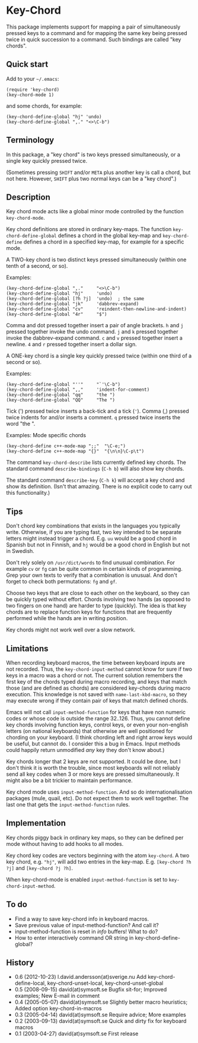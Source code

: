 # Key-Chord

This package implements support for mapping a pair of simultaneously
pressed keys to a command and for mapping the same key being pressed
twice in quick succession to a command. Such bindings are called
"key chords".

## Quick start

Add to your `~/.emacs`:

``` elisp
(require 'key-chord)
(key-chord-mode 1)
```

and some chords, for example:

``` elisp
(key-chord-define-global "hj" 'undo)
(key-chord-define-global ",." "<>\C-b")
```

## Terminology

In this package, a "key chord" is two keys pressed simultaneously,
or a single key quickly pressed twice.

(Sometimes pressing `SHIFT` and/or `META` plus another key is call a chord,
but not here. However, `SHIFT` plus two normal keys can be a "key chord".)

## Description

Key chord mode acts like a global minor mode controlled by the function
`key-chord-mode`.

Key chord definitions are stored in ordinary key-maps.
The function `key-chord-define-global` defines a chord in the global
key-map and `key-chord-define` defines a chord in a specified key-map,
for example for a specific mode.

A TWO-key chord is two distinct keys pressed simultaneously (within
one tenth of a second, or so).

Examples:
``` elisp
(key-chord-define-global ",."     "<>\C-b")
(key-chord-define-global "hj"     'undo)
(key-chord-define-global [?h ?j]  'undo)  ; the same
(key-chord-define-global "jk"     'dabbrev-expand)
(key-chord-define-global "cv"     'reindent-then-newline-and-indent)
(key-chord-define-global "4r"     "$")
```

Comma and dot pressed together insert a pair of angle brackets.
`h` and `j` pressed together invoke the undo command.
`j` and `k` pressed together invoke the dabbrev-expand command.
`c` and `v` pressed together insert a newline.
`4` and `r` pressed together insert a dollar sign.

A ONE-key chord is a single key quickly pressed twice (within one third
of a second or so).

Examples:
``` elisp
(key-chord-define-global "''"     "`'\C-b")
(key-chord-define-global ",,"     'indent-for-comment)
(key-chord-define-global "qq"     "the ")
(key-chord-define-global "QQ"     "The ")
```

Tick (') pressed twice inserts a back-tick and a tick (`'`).
Comma (,) pressed twice indents for and/or inserts a comment.
`q` pressed twice inserts the word "the ".

Examples: Mode specific chords
``` elisp
(key-chord-define c++-mode-map ";;"  "\C-e;")
(key-chord-define c++-mode-map "{}"  "{\n\n}\C-p\t")
```

The command `key-chord-describe` lists currently defined key chords.
The standard command `describe-bindings` (`C-h b`) will also show key
chords.

The standard command `describe-key` (`C-h k`) will accept a key chord
and show its definition. (Isn't that amazing. There is no explicit
code to carry out this functionality.)

## Tips

Don't chord key combinations that exists in the languages you typically
write. Otherwise, if you are typing fast, two key intended to be separate
letters might instead trigger a chord.
E.g. `uu` would be a good chord in Spanish but not in Finnish, and
`hj` would be a good chord in English but not in Swedish.

Don't rely solely on `/usr/dict/words` to find unusual combination.
For example `cv` or `fg` can be quite common in certain kinds of
programming. Grep your own texts to verify that a combination is unusual.
And don't forget to check both permutations: `fg` and `gf`.

Choose two keys that are close to each other on the keyboard, so they
can be quickly typed without effort. Chords involving two hands (as
opposed to two fingers on one hand) are harder to type (quickly).
The idea is that key chords are to replace function keys for functions
that are frequently performed while the hands are in writing position.

Key chords might not work well over a slow network.

## Limitations

When recording keyboard macros, the time between keyboard inputs are not
recorded. Thus, the `key-chord-input-method` cannot know for sure if two keys
in a macro was a chord or not. The current solution remembers the first key
of the chords typed during macro recording, and keys that match those (and
are defined as chords) are considered key-chords during macro execution.
This knowledge is not saved with `name-last-kbd-macro`, so they may
execute wrong if they contain pair of keys that match defined chords.

Emacs will not call `input-method-function` for keys that have non numeric
codes or whose code is outside the range 32..126. Thus, you cannot define
key chords involving function keys, control keys, or even your non-english
letters (on national keyboards) that otherwise are well positioned for
chording on your keyboard.
(I think chording left and right arrow keys would be useful, but cannot do.
I consider this a bug in Emacs. Input methods could happily return
unmodified *any* key they don't know about.)

Key chords longer that 2 keys are not supported. It could be done, but I
don't think it is worth the trouble, since most keyboards will not reliably
send all key codes when 3 or more keys are pressed simultaneously.
It might also be a bit trickier to maintain performance.

Key chord mode uses `input-method-function`. And so do internationalisation
packages (mule, quail, etc). Do not expect them to work well together.
The last one that gets the `input-method-function` rules.

## Implementation

Key chords piggy back in ordinary key maps, so they can be defined
per mode without having to add hooks to all modes.

Key chord key codes are vectors beginning with the atom `key-chord`.
A two key chord, e.g. `"hj"`, will add two entries in the key-map.
E.g. `[key-chord ?h ?j]` and `[key-chord ?j ?h]`.

When key-chord-mode is enabled `input-method-function` is set to
`key-chord-input-method`.

## To do

- Find a way to save key-chord info in keyboard macros.
- Save previous value of input-method-function? And call it?
- input-method-function is reset in *info* buffers! What to do?
- How to enter interactively command OR string in key-chord-define-global?

## History

- 0.6 (2012-10-23) l.david.andersson(at)sverige.nu
  Add key-chord-define-local, key-chord-unset-local, key-chord-unset-global
- 0.5 (2008-09-15) david(at)symsoft.se
  Bugfix sit-for; Improved examples; New E-mail in comment
- 0.4 (2005-05-07) david(at)symsoft.se
  Slightly better macro heuristics; Added option key-chord-in-macros
- 0.3 (2005-04-14) david(at)symsoft.se
  Require advice; More examples
- 0.2 (2003-09-13) david(at)symsoft.se
  Quick and dirty fix for keyboard macros
- 0.1 (2003-04-27) david(at)symsoft.se
  First release
